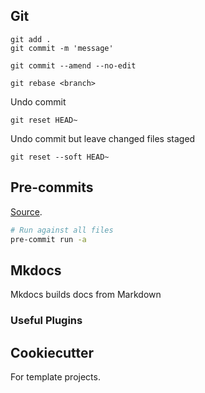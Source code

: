 ## Git

```
git add .
git commit -m 'message'

git commit --amend --no-edit

git rebase <branch>
```

Undo commit

```
git reset HEAD~
```

Undo commit but leave changed files staged

```
git reset --soft HEAD~
```

## Pre-commits

[Source](https://pre-commit.com/).

```bash
# Run against all files
pre-commit run -a
```

## Mkdocs

Mkdocs builds docs from Markdown

### Useful Plugins

## Cookiecutter

For template projects.
